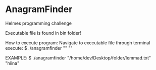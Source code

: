 # AnagramFinder
Helmes programming challenge

Executable file is found in bin folder!

How to execute program:
  Navigate to executable file through terminal
  execute: $ ./anagramfinder "<pathToDictionaryFile>" "<word>"
  
  EXAMPLE: 
    $ ./anagramfinder "/home/dev/Desktop/folder/lemmad.txt" "hiina"

